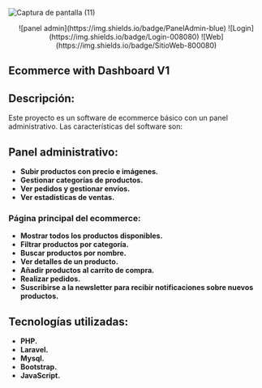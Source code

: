 ![Captura de pantalla (11)](https://github.com/MeleanDev/ecommerce-with-dashboard-V1/assets/154850053/d0b288b1-b943-4d75-9b9a-415c7501ce53)

<p align="center">
![panel admin](https://img.shields.io/badge/PanelAdmin-blue)
![Login](https://img.shields.io/badge/Login-008080)
![Web](https://img.shields.io/badge/SitioWeb-800080)

</p>

## Ecommerce with Dashboard V1

## Descripción:

Este proyecto es un software de ecommerce básico con un panel administrativo. Las características del software son:

## Panel administrativo:

- **Subir productos con precio e imágenes.**
- **Gestionar categorías de productos.**
- **Ver pedidos y gestionar envíos.**
- **Ver estadísticas de ventas.**

### Página principal del ecommerce:
- **Mostrar todos los productos disponibles.**
- **Filtrar productos por categoría.**
- **Buscar productos por nombre.**
- **Ver detalles de un producto.**
- **Añadir productos al carrito de compra.**
- **Realizar pedidos.**
- **Suscribirse a la newsletter para recibir notificaciones sobre nuevos productos.**

## Tecnologías utilizadas:

- **PHP.**
- **Laravel.**
- **Mysql.**
- **Bootstrap.**
- **JavaScript.**
